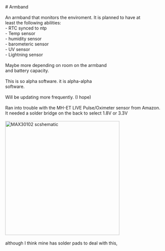 <!DOCTYPE html PUBLIC "-//W3C//DTD HTML 4.01//EN" "http://www.w3.org/TR/html4/strict.dtd">
<html><head><meta content="text/html; charset=ISO-8859-1" http-equiv="content-type"><title>README.md</title></head><body># Armband<br>
<br>
An armband that monitors the enviroment. It is planned to have at <br>
least the following abilities:<br>
- RTC synced to ntp<br>
- Temp sensor<br>
- humidity sensor<br>
- barometeric sensor<br>
- UV sensor<br>
- Lightning sensor<br>
<br>
Maybe more depending on room on the armband<br>
and battery capacity.<br>
<br>
This is so alpha software. it is alpha-alpha<br>
software.<br>
<br>
Will be updating more frequently. (I hope)<br>
<br>
Ran into trouble with the MH-ET LIVE Pulse/Oximeter sensor from Amazon.<br>
It needed a solder bridge on the back to select 1.8V or 3.3V <br>
<br>
<img style="width: 365px; height: 365px;" alt="MAX30102 scshematic" src="file:///Armband/images/MAX30102-heartrate-sensor-schematic.jpg"><br>
<br>
although I think mine has solder pads to deal with this,<br>


</body></html>
